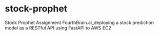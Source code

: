 # stock-prophet
Stock Prophet Assignment FourthBrain.ai_deploying a stock prediction model as a RESTful API using FastAPI to AWS EC2  
